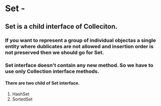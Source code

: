 # Set - 
## Set is a child interface of Colleciton.

### If you want to represent a group of individual objectas a single entity where dublicates are not allowed and insertion order is not preserved then we should go for Set.
### Set interface doesn't contain any new method. So we have to use only Collection interface methods. 

#### There are two child of Set interface.

1. HashSet
2. SortedSet


